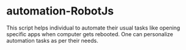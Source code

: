 # automation-RobotJs
This script helps individual to automate their usual tasks like opening  specific apps when computer gets rebooted.
One can personalize automation tasks as per their needs.
